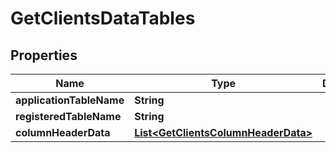 

# GetClientsDataTables

## Properties

Name | Type | Description | Notes
------------ | ------------- | ------------- | -------------
**applicationTableName** | **String** |  |  [optional]
**registeredTableName** | **String** |  |  [optional]
**columnHeaderData** | [**List&lt;GetClientsColumnHeaderData&gt;**](GetClientsColumnHeaderData.md) |  |  [optional]



